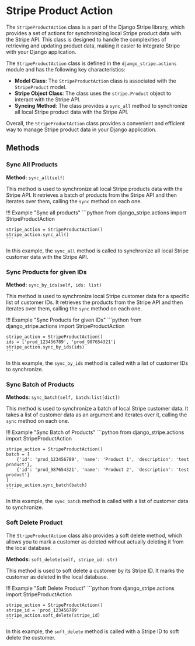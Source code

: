 Stripe Product Action
=====================

The `StripeProductAction` class is a part of the Django Stripe library, which provides a set of actions for synchronizing local Stripe product data with the Stripe API. This class is designed to handle the complexities of retrieving and updating product data, making it easier to integrate Stripe with your Django application.

The `StripeProductAction` class is defined in the `django_stripe.actions` module and has the following key characteristics:

*   **Model Class**: The `StripeProductAction` class is associated with the `StripeProduct` model.
*   **Stripe Object Class**: The class uses the `stripe.Product` object to interact with the Stripe API.
*   **Syncing Method**: The class provides a `sync_all` method to synchronize all local Stripe product data with the Stripe API.

Overall, the `StripeProductAction` class provides a convenient and efficient way to manage Stripe product data in your Django application.

## Methods

### Sync All Products

**Method:** `sync_all(self)`

This method is used to synchronize all local Stripe products data with the Stripe API. It retrieves a batch of products from the Stripe API and then iterates over them, calling the `sync` method on each one.

!!! Example "Sync all products"
    ```python
    from django_stripe.actions import StripeProductAction

    stripe_action = StripeProductAction()
    stripe_action.sync_all()
    ```

In this example, the `sync_all` method is called to synchronize all local Stripe customer data with the Stripe API.

### Sync Products for given IDs

**Method:** `sync_by_ids(self, ids: list)`

This method is used to synchronize local Stripe customer data for a specific list of customer IDs. It retrieves the products from the Stripe API and then iterates over them, calling the `sync` method on each one.

!!! Example "Sync Products for given IDs"
    ```python
    from django_stripe.actions import StripeProductAction

    stripe_action = StripeProductAction()
    ids = ['prod_123456789', 'prod_987654321']
    stripe_action.sync_by_ids(ids)
    ```

In this example, the `sync_by_ids` method is called with a list of customer IDs to synchronize.

### Sync Batch of Products

**Methods:** `sync_batch(self, batch:list[dict])`

This method is used to synchronize a batch of local Stripe customer data. It takes a list of customer data as an argument and iterates over it, calling the `sync` method on each one.

!!! Example "Sync Batch of Products"
    ```python
    from django_stripe.actions import StripeProductAction

    stripe_action = StripeProductAction()
    batch = [
        {'id': 'prod_123456789', 'name': 'Product 1', 'description': 'test product'},
        {'id': 'prod_987654321', 'name': 'Product 2', 'description': 'test product'}
    ]
    stripe_action.sync_batch(batch)
    ```

In this example, the `sync_batch` method is called with a list of customer data to synchronize.

### Soft Delete Product

The `StripeProductAction` class also provides a soft delete method, which allows you to mark a customer as deleted without actually deleting it from the local database.

**Methods:** `soft_delete(self, stripe_id: str)`

This method is used to soft delete a customer by its Stripe ID. It marks the customer as deleted in the local database.

!!! Example "Soft Delete Product"
    ```python
    from django_stripe.actions import StripeProductAction

    stripe_action = StripeProductAction()
    stripe_id = 'prod_123456789'
    stripe_action.soft_delete(stripe_id)
    ```

In this example, the `soft_delete` method is called with a Stripe ID to soft delete the customer.
